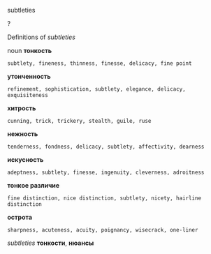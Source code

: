 subtleties

?


Definitions of _subtleties_

noun
**тонкость**

    subtlety, fineness, thinness, finesse, delicacy, fine point
**утонченность**

    refinement, sophistication, subtlety, elegance, delicacy, exquisiteness
**хитрость**

    cunning, trick, trickery, stealth, guile, ruse
**нежность**

    tenderness, fondness, delicacy, subtlety, affectivity, dearness
**искусность**

    adeptness, subtlety, finesse, ingenuity, cleverness, adroitness
**тонкое различие**

    fine distinction, nice distinction, subtlety, nicety, hairline distinction
**острота**

    sharpness, acuteness, acuity, poignancy, wisecrack, one-liner

_subtleties_
**тонкости**, **нюансы**